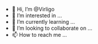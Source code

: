 - 👋 Hi, I’m @Virligo
- 👀 I’m interested in ...
- 🌱 I’m currently learning ...
- 💞️ I’m looking to collaborate on ...
- 📫 How to reach me ...

<!---
Virligo/Virligo is a ✨ special ✨ repository because its `README.md` (this file) appears on your GitHub profile.
You can click the Preview link to take a look at your changes.
--->
